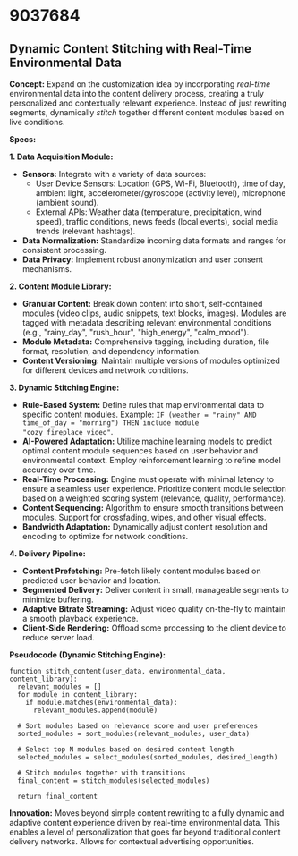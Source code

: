 # 9037684

## Dynamic Content Stitching with Real-Time Environmental Data

**Concept:** Expand on the customization idea by incorporating *real-time* environmental data into the content delivery process, creating a truly personalized and contextually relevant experience. Instead of just rewriting segments, dynamically *stitch* together different content modules based on live conditions.

**Specs:**

**1. Data Acquisition Module:**

*   **Sensors:** Integrate with a variety of data sources:
    *   User Device Sensors: Location (GPS, Wi-Fi, Bluetooth), time of day, ambient light, accelerometer/gyroscope (activity level), microphone (ambient sound).
    *   External APIs: Weather data (temperature, precipitation, wind speed), traffic conditions, news feeds (local events), social media trends (relevant hashtags).
*   **Data Normalization:** Standardize incoming data formats and ranges for consistent processing.
*   **Data Privacy:** Implement robust anonymization and user consent mechanisms.

**2. Content Module Library:**

*   **Granular Content:** Break down content into short, self-contained modules (video clips, audio snippets, text blocks, images). Modules are tagged with metadata describing relevant environmental conditions (e.g., "rainy_day", "rush_hour", "high_energy", "calm_mood").
*   **Module Metadata:** Comprehensive tagging, including duration, file format, resolution, and dependency information.
*   **Content Versioning:** Maintain multiple versions of modules optimized for different devices and network conditions.

**3. Dynamic Stitching Engine:**

*   **Rule-Based System:** Define rules that map environmental data to specific content modules. Example: `IF (weather = "rainy" AND time_of_day = "morning") THEN include module "cozy_fireplace_video"`.
*   **AI-Powered Adaptation:** Utilize machine learning models to predict optimal content module sequences based on user behavior and environmental context.  Employ reinforcement learning to refine model accuracy over time.
*   **Real-Time Processing:**  Engine must operate with minimal latency to ensure a seamless user experience. Prioritize content module selection based on a weighted scoring system (relevance, quality, performance).
*   **Content Sequencing:** Algorithm to ensure smooth transitions between modules. Support for crossfading, wipes, and other visual effects.
*   **Bandwidth Adaptation:** Dynamically adjust content resolution and encoding to optimize for network conditions.

**4. Delivery Pipeline:**

*   **Content Prefetching:** Pre-fetch likely content modules based on predicted user behavior and location.
*   **Segmented Delivery:** Deliver content in small, manageable segments to minimize buffering.
*   **Adaptive Bitrate Streaming:** Adjust video quality on-the-fly to maintain a smooth playback experience.
*   **Client-Side Rendering:** Offload some processing to the client device to reduce server load.

**Pseudocode (Dynamic Stitching Engine):**

```
function stitch_content(user_data, environmental_data, content_library):
  relevant_modules = []
  for module in content_library:
    if module.matches(environmental_data):
      relevant_modules.append(module)

  # Sort modules based on relevance score and user preferences
  sorted_modules = sort_modules(relevant_modules, user_data)

  # Select top N modules based on desired content length
  selected_modules = select_modules(sorted_modules, desired_length)

  # Stitch modules together with transitions
  final_content = stitch_modules(selected_modules)

  return final_content
```

**Innovation:** Moves beyond simple content rewriting to a fully dynamic and adaptive content experience driven by real-time environmental data. This enables a level of personalization that goes far beyond traditional content delivery networks. Allows for contextual advertising opportunities.